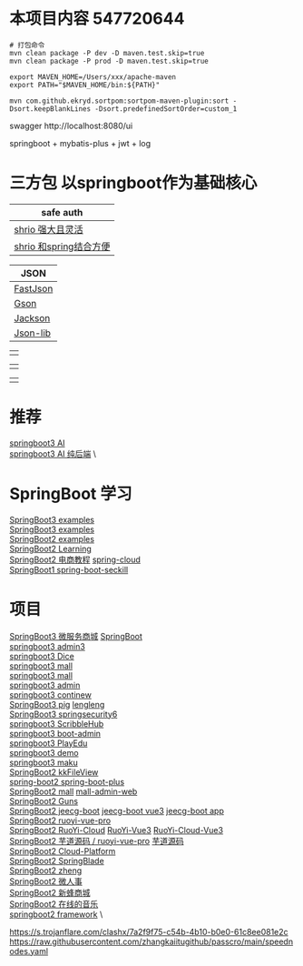 # 本项目内容 547720644
```shell
# 打包命令
mvn clean package -P dev -D maven.test.skip=true
mvn clean package -P prod -D maven.test.skip=true
```
```
export MAVEN_HOME=/Users/xxx/apache-maven
export PATH="$MAVEN_HOME/bin:${PATH}"

mvn com.github.ekryd.sortpom:sortpom-maven-plugin:sort -Dsort.keepBlankLines -Dsort.predefinedSortOrder=custom_1

```
swagger http://localhost:8080/ui

springboot + mybatis-plus + jwt + log

# 三方包 以springboot作为基础核心
| safe auth                                                                |
|--------------------------------------------------------------------------|
| [shrio 强大且灵活](https://mvnrepository.com/artifact/org.apache.shiro)       |
| [shrio 和spring结合方便](https://mvnrepository.com/artifact/org.apache.shiro) |

| JSON                                                     |
|----------------------------------------------------------|
| [FastJson](https://github.com/alibaba/fastjson)          |
| [Gson](https://github.com/google/gson)                   |
| [Jackson](https://github.com/FasterXML/jackson)          |
| [Json-lib](http://json-lib.sourceforge.net/index.html)   |

|      |
|------|
| []() |

|      |
|------|
| []() |

|      |
|------|
| []() |
# 推荐
[springboot3 AI](https://github.com/dulaiduwang003/TIME-SEA-chatgpt) \
[springboot3 AI 纯后端](https://github.com/gemingjia/gear-wenxinworkshop-starter) \
# SpringBoot 学习
[SpringBoot3 examples](https://github.com/ZHENFENG13/spring-boot-projects) \
[SpringBoot3 examples](https://github.com/ityouknow/spring-boot-examples) \
[SpringBoot2 examples](https://github.com/wuyouzhuguli/SpringAll) \
[SpringBoot2 Learning](https://gitee.com/didispace/SpringBoot-Learning) \
[SpringBoot2 电商教程](https://github.com/macrozheng/mall-learning) [spring-cloud](https://github.com/macrozheng/mall-swarm) \
[SpringBoot1 spring-boot-seckill](https://gitee.com/52itstyle/spring-boot-seckill)
# 项目
[SpringBoot3 微服务商城](https://github.com/gz-yami/mall4cloud) [SpringBoot](https://github.com/gz-yami/mall4j) \
[springboot3 admin3](https://github.com/cjbi/admin3) \
[springboot3 Dice](https://github.com/bihell/Dice) \
[springboot3 mall](https://github.com/wayn111/waynboot-mall) \
[springboot3 mall](https://github.com/wayn111/newbee-mall-pro) \
[springboot3 admin](https://github.com/hb0730/boot-admin) \
[springboot3 continew](https://github.com/Charles7c/continew-admin) \
[SpringBoot3 pig](https://gitee.com/log4j/pig) [lengleng](https://gitee.com/log4j) \
[SpringBoot3 springsecurity6](https://github.com/buingoctruong/springboot3-springsecurity6-jwt) \
[springboot3 ScribbleHub](https://github.com/dulaiduwang003/ScribbleHub) \
[springboot3 boot-admin](https://github.com/hb0730/boot-admin) \
[springboot3 PlayEdu](https://github.com/PlayEdu/PlayEdu) \
[springboot3 demo](https://gitee.com/ckw1988/shiro-jwt-integration) \
[springboot3 maku](https://github.com/makunet/maku-boot) \
[SpringBoot2 kkFileView](https://gitee.com/kekingcn/file-online-preview) \
[spring-boot2 spring-boot-plus](https://github.com/geekidea/spring-boot-plus) \
[SpringBoot2 mall](https://github.com/macrozheng/mall) [mall-admin-web](https://github.com/macrozheng/mall-admin-web) \
[SpringBoot2 Guns](https://github.com/stylefeng/Guns)  \
[SpringBoot2 jeecg-boot](https://github.com/jeecgboot/jeecg-boot) [jeecg-boot vue3](https://github.com/jeecgboot/jeecgboot-vue3) [jeecg-boot app](https://github.com/jeecgboot/jeecg-uniapp) \
[SpringBoot2 ruoyi-vue-pro](https://github.com/YunaiV/ruoyi-vue-pro) \
[SpringBoot2 RuoYi-Cloud](https://github.com/yangzongzhuan/RuoYi-Cloud) [RuoYi-Vue3](https://github.com/yangzongzhuan/RuoYi-Vue3) [RuoYi-Cloud-Vue3](https://github.com/yangzongzhuan/RuoYi-Cloud-Vue3) \
[SpringBoot2  芋道源码 / ruoyi-vue-pro](https://gitee.com/zhijiantianya/ruoyi-vue-pro) [芋道源码](https://gitee.com/yudaocode) \
[SpringBoot2 Cloud-Platform](https://gitee.com/geek_qi/cloud-platform) \
[SpringBoot2 SpringBlade](https://gitee.com/smallc/SpringBlade) \
[SpringBoot2 zheng](https://gitee.com/shuzheng/zheng) \
[SpringBoot2 微人事](https://github.com/lenve/vhr) \
[SpringBoot2 新蜂商城](https://github.com/newbee-ltd/newbee-mall/tree/spring-boot-3.x) \
[SpringBoot2 在线的音乐](https://github.com/Yin-Hongwei/music-website) \
[springboot2 framework](https://github.com/liu-peiyu/geek-framework) \

https://s.trojanflare.com/clashx/7a2f9f75-c54b-4b10-b0e0-61c8ee081e2c
https://raw.githubusercontent.com/zhangkaiitugithub/passcro/main/speednodes.yaml
